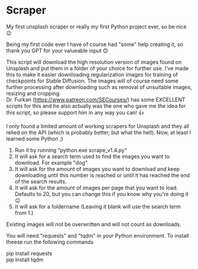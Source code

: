 # Scraper
My first unsplash scraper or really my first Python project ever, so be nice 😉

Being my first code ever I have of course had "some" help creating it, so thank you GPT for your valueable input 😊

This script will download the high resolution version of images found on Unsplash and put them in a folder of your choice for further use. I've made this to make it easier downloading regularization images for training of checkpoints for Stable Diffusion. The images will of course need some further processing after downloading such as removal of unsuitable images, resizing and cropping.<BR>Dr. Furkan (https://www.patreon.com/SECourses/) has some EXCELLENT scripts for this and he also actually was the one who gave me the idea for this script, so please support him in any way you can! 👍

I only found a limited amount of working scrapers for Unsplash and they all relied on the API (which is probably better, but what the hell). Now, at least I learned some Python ;)

1. Run it by running "python.exe scrape_v1.4.py"
2. It will ask for a search term used to find the images you want to download. For example "dog"
3. It will ask for the amount of images you want to download and keep downloading until this number is reached or until it has reached the end of the search results.
4. It will ask for the amount of images per page that you want to load. Defaults to 20, but you can change this if you know why you're doing it 😉
5. It will ask for a foldername (Leaving it blank will use the search term from 1.)

Existing images will not be overwritten and will not count as downloads.

You will need "requests" and "tqdm" in your Python environment. To install theese run the following commands

pip install requests<BR>
pip install tqdm
